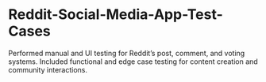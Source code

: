 # Reddit-Social-Media-App-Test-Cases
Performed manual and UI testing for Reddit’s post, comment, and voting systems. Included functional and edge case testing for content creation and community interactions.
